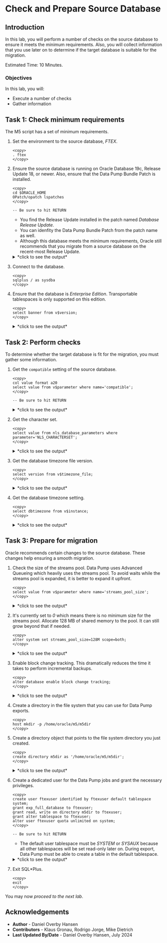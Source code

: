 # Check and Prepare Source Database

## Introduction

In this lab, you will perform a number of checks on the source database to ensure it meets the minimum requirements. Also, you will collect information that you use later on to determine if the target database is suitable for the migration.

Estimated Time: 10 Minutes.

### Objectives

In this lab, you will:

* Execute a number of checks
* Gather information

## Task 1: Check minimum requirements

The M5 script has a set of minimum requirements.

1. Set the environment to the source database, *FTEX*.

    ```
    <copy>
    . ftex
    </copy>
    ```

2. Ensure the source database is running on Oracle Database 19c, Release Update 18, or newer. Also, ensure that the Data Pump Bundle Patch is installed.

    ```
    <copy>
    cd $ORACLE_HOME
    OPatch/opatch lspatches
    </copy>

    -- Be sure to hit RETURN
    ```

    * You find the Release Update installed in the patch named *Database Release Update*.
    * You can idenfity the Data Pump Bundle Patch from the patch name as well.
    * Although this database meets the minimum requirements, Oracle still recommends that you migrate from a source database on the recent-most Release Update.

    <details>
    <summary>*click to see the output*</summary>
    ``` text
    $ cd $ORACLE_HOME
    $ OPatch/opatch lspatches
    35648110;OJVM RELEASE UPDATE: 19.21.0.0.231017 (35648110)
    35787077;DATAPUMP BUNDLE PATCH 19.21.0.0.0
    35643107;Database Release Update : 19.21.0.0.231017 (35643107)
    29585399;OCW RELEASE UPDATE 19.3.0.0.0 (29585399)
    
    OPatch succeeded.
    ```
    </details>

3. Connect to the database.

    ```
    <copy>
    sqlplus / as sysdba
    </copy>
    ```

4. Ensure that the database is *Enterprise Edition*. Transportable tablespaces is only supported on this edition.

    ```
    <copy>
    select banner from v$version;
    </copy>
    ```

    <details>
    <summary>*click to see the output*</summary>
    ``` text
    SQL> select banner from v$version;

    BANNER
    --------------------------------------------------------------------------------
    Oracle Database 19c Enterprise Edition Release 19.0.0.0.0 - Production
    ```
    </details>    


## Task 2: Perform checks

To determine whether the target database is fit for the migration, you must gather some information.

1. Get the `compatible` setting of the source database.

    ```
    <copy>
    col value format a20
    select value from v$parameter where name='compatible';
    </copy>

    -- Be sure to hit RETURN
    ```

    <details>
    <summary>*click to see the output*</summary>
    ``` text
    SQL> col value format a20
    SQL> select value from v$parameter where name='compatible';

    VALUE
    --------------------    
    19.0.0
    ```
    </details>  

2. Get the character set.

    ```
    <copy>
    select value from nls_database_parameters where parameter='NLS_CHARACTERSET';
    </copy>
    ```

    <details>
    <summary>*click to see the output*</summary>
    ``` text
    SQL> select value from nls_database_parameters where parameter='NLS_CHARACTERSET';

    VALUE
    --------------------
    AL32UTF8
    ```
    </details>      

3. Get the database timezone file version.

    ```
    <copy>
    select version from v$timezone_file;
    </copy>
    ```

    <details>
    <summary>*click to see the output*</summary>
    ``` text
    SQL> select version from v$timezone_file;

    VERSION
    ----------
    42
    ```
    </details>      

4. Get the database timezone setting.

    ```
    <copy>
    select dbtimezone from v$instance;
    </copy>
    ```

    <details>
    <summary>*click to see the output*</summary>
    ``` text
    SQL> select dbtimezone from v$instance;

    DBTIME
    ------
    +00:00
    ```
    </details>

## Task 3: Prepare for migration

Oracle recommends certain changes to the source database. These changes help ensuring a smooth migration.

1. Check the size of the streams pool. Data Pump uses Advanced Queueing which heavily uses the streams pool. To avoid waits while the streams pool is expanded, it is better to expand it upfront. 

    ```
    <copy>
    select value from v$parameter where name='streams_pool_size';
    </copy>
    ```

    <details>
    <summary>*click to see the output*</summary>
    ``` text
    SQL> select value from v$parameter where name='streams_pool_size';
    
    VALUE
    --------------------
    0
    ```
    </details> 

2. It's currently set to *0* which means there is no minimum size for the streams pool. Allocate 128 MB of shared memory to the pool. It can still grow beyond that if needed.

    ```
    <copy>
    alter system set streams_pool_size=128M scope=both;
    </copy>
    ```

    <details>
    <summary>*click to see the output*</summary>
    ``` text
    SQL> alter system set streams_pool_size=128M scope=both;
    
    System altered.
    ```
    </details> 

3. Enable block change tracking. This dramatically reduces the time it takes to perform incremental backups.

    ```
    <copy>
    alter database enable block change tracking;
    </copy>
    ```

    <details>
    <summary>*click to see the output*</summary>
    ``` text
    SQL> alter database enable block change tracking;
    
    Database altered.
    ```
    </details>     

4. Create a directory in the file system that you can use for Data Pump exports.    

    ```
    <copy>
    host mkdir -p /home/oracle/m5/m5dir
    </copy>
    ```

5. Create a directory object that points to the file system directory you just created.

    ```
    <copy>
    create directory m5dir as '/home/oracle/m5/m5dir';
    </copy>
    ```

    <details>
    <summary>*click to see the output*</summary>
    ``` text
    SQL> create directory m5dir as '/home/oracle/m5/m5dir';
    
    Directory created.
    ```
    </details>

6. Create a dedicated user for the Data Pump jobs and grant the necessary privileges. 

    ```
    <copy>
    create user ftexuser identified by ftexuser default tablespace system;
    grant exp_full_database to ftexuser;
    grant read, write on directory m5dir to ftexuser;
    grant alter tablespace to ftexuser;
    alter user ftexuser quota unlimited on system;
    </copy>

    -- Be sure to hit RETURN
    ```

    * The default user tablespace must be *SYSTEM* or *SYSAUX* because all other tablespaces will be set read-only later on. During export, Data Pump must be able to create a table in the default tablespace.

    <details>
    <summary>*click to see the output*</summary>
    ``` text
    SQL> create user ftexuser identified by ftexuser default tablespace system;

    User created.

    SQL> grant exp_full_database to ftexuser;

    Grant succeeded.

    SQL> grant read, write on directory ftexdir to ftexuser;

    Grant succeeded.
    
    SQL> grant alter tablespace to ftexuser;

    Grant succeeded.

    SQL> alter user ftexuser quota unlimited on system;

    User altered.
    ```
    </details>

7. Exit SQL*Plus.

    ```
    <copy>
    exit
    </copy>
    ```


You may now *proceed to the next lab*.

## Acknowledgements

* **Author** - Daniel Overby Hansen
* **Contributors** - Klaus Gronau, Rodrigo Jorge, Mike Dietrich
* **Last Updated By/Date** - Daniel Overby Hansen, July 2024

